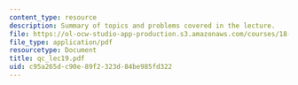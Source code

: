 ```yaml
---
content_type: resource
description: Summary of topics and problems covered in the lecture.
file: https://ol-ocw-studio-app-production.s3.amazonaws.com/courses/18-435j-quantum-computation-fall-2003/c95a265dc90e89f2323d84be985fd322_qc_lec19.pdf
file_type: application/pdf
resourcetype: Document
title: qc_lec19.pdf
uid: c95a265d-c90e-89f2-323d-84be985fd322
---
```


